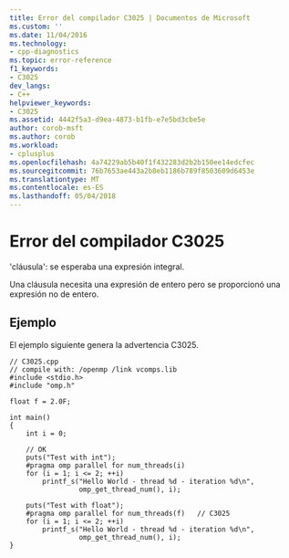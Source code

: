 ```yaml
---
title: Error del compilador C3025 | Documentos de Microsoft
ms.custom: ''
ms.date: 11/04/2016
ms.technology:
- cpp-diagnostics
ms.topic: error-reference
f1_keywords:
- C3025
dev_langs:
- C++
helpviewer_keywords:
- C3025
ms.assetid: 4442f5a3-d9ea-4873-b1fb-e7e5bd3cbe5e
author: corob-msft
ms.author: corob
ms.workload:
- cplusplus
ms.openlocfilehash: 4a74229ab5b40f1f432283d2b2b150ee14edcfec
ms.sourcegitcommit: 76b7653ae443a2b8eb1186b789f8503609d6453e
ms.translationtype: MT
ms.contentlocale: es-ES
ms.lasthandoff: 05/04/2018
---
```

# <a name="compiler-error-c3025"></a>Error del compilador C3025
'cláusula': se esperaba una expresión integral.  
  
 Una cláusula necesita una expresión de entero pero se proporcionó una expresión no de entero.  
  
## <a name="example"></a>Ejemplo  
 El ejemplo siguiente genera la advertencia C3025.  
  
```  
// C3025.cpp  
// compile with: /openmp /link vcomps.lib  
#include <stdio.h>  
#include "omp.h"  
  
float f = 2.0F;  
  
int main()   
{  
    int i = 0;  
  
    // OK  
    puts("Test with int");  
    #pragma omp parallel for num_threads(i)  
    for (i = 1; i <= 2; ++i)  
        printf_s("Hello World - thread %d - iteration %d\n",  
                 omp_get_thread_num(), i);  
  
    puts("Test with float");  
    #pragma omp parallel for num_threads(f)   // C3025  
    for (i = 1; i <= 2; ++i)  
        printf_s("Hello World - thread %d - iteration %d\n",  
                 omp_get_thread_num(), i);  
}  
```